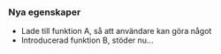 
### Nya egenskaper

- Lade till funktion A, så att användare kan göra något
- Introducerad funktion B, stöder nu...
